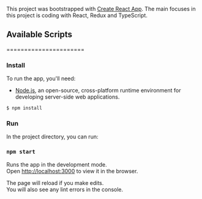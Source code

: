 This project was bootstrapped with [Create React App](https://github.com/facebook/create-react-app).
The main focuses in this project is coding with React, Redux and TypeScript.

## Available Scripts

======================

### Install

To run the app, you'll need:

* [Node.js](https://nodejs.org/en/download/), an open-source, cross-platform runtime environment for developing server-side web applications.     

```
$ npm install
```

### Run


In the project directory, you can run:

### `npm start`

Runs the app in the development mode.<br>
Open [http://localhost:3000](http://localhost:3000) to view it in the browser.

The page will reload if you make edits.<br>
You will also see any lint errors in the console.


